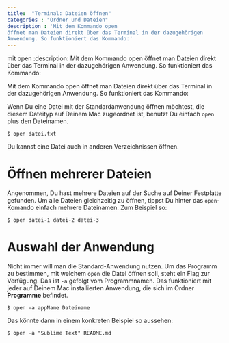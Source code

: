 ```yaml
---
title:  "Terminal: Dateien öffnen"
categories : "Ordner und Dateien"
description : 'Mit dem Kommando open
öffnet man Dateien direkt über das Terminal in der dazugehörigen
Anwendung. So funktioniert das Kommando:'
---
```

mit open :description: Mit dem Kommando open öffnet man Dateien direkt
über das Terminal in der dazugehörigen Anwendung. So funktioniert das
Kommando:

Mit dem Kommando open öffnet man Dateien direkt über das Terminal in der
dazugehörigen Anwendung. So funktioniert das Kommando:

Wenn Du eine Datei mit der Standardanwendung öffnen möchtest, die diesem
Dateityp auf Deinem Mac zugeordnet ist, benutzt Du einfach `open` plus
den Dateinamen.

    $ open datei.txt

Du kannst eine Datei auch in anderen Verzeichnissen öffnen.

# Öffnen mehrerer Dateien

Angenommen, Du hast mehrere Dateien auf der Suche auf Deiner Festplatte
gefunden. Um alle Dateien gleichzeitig zu öffnen, tippst Du hinter das
`open`-Komando einfach mehrere Dateinamen. Zum Beispiel so:

    $ open datei-1 datei-2 datei-3

# Auswahl der Anwendung

Nicht immer will man die Standard-Anwendung nutzen. Um das Programm zu
bestimmen, mit welchem `open` die Datei öffnen soll, steht ein Flag zur
Verfügung. Das ist `-a` gefolgt vom Programmnamen. Das funktioniert mit
jeder auf Deinem Mac installierten Anwendung, die sich im Ordner
**Programme** befindet.

    $ open -a appName Dateiname

Das könnte dann in einem konkreten Beispiel so aussehen:

    $ open -a "Sublime Text" README.md
